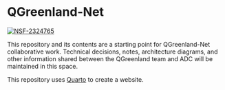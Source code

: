 # QGreenland-Net

[![NSF-2324765](https://img.shields.io/badge/NSF-2324765-red.svg)](https://nsf.gov/awardsearch/showAward?AWD_ID=2324765)

This repository and its contents are a starting point for QGreenland-Net
collaborative work. Technical decisions, notes, architecture diagrams, and other
information shared between the QGreenland team and ADC will be maintained in
this space.

This repository uses [Quarto](https://quarto.org/docs/websites) to create a website.
